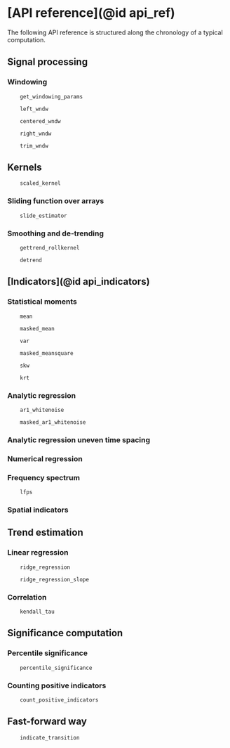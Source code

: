 # [API reference](@id api_ref)

The following API reference is structured along the chronology of a typical computation.

## Signal processing

### Windowing

```@docs
    get_windowing_params
```

```@docs
    left_wndw
```

```@docs
    centered_wndw
```

```@docs
    right_wndw
```

```@docs
    trim_wndw
```

## Kernels

```@docs
    scaled_kernel
```

### Sliding function over arrays

```@docs
    slide_estimator
```

### Smoothing and de-trending

```@docs
    gettrend_rollkernel
```

```@docs
    detrend
```




## [Indicators](@id api_indicators)

### Statistical moments

```@docs
    mean
```

```@docs
    masked_mean
```

```@docs
    var
```

```@docs
    masked_meansquare
```

```@docs
    skw
```

```@docs
    krt
```

### Analytic regression

```@docs
    ar1_whitenoise
```

```@docs
    masked_ar1_whitenoise
```

### Analytic regression uneven time spacing

### Numerical regression

### Frequency spectrum

```@docs
    lfps
```

### Spatial indicators




## Trend estimation

### Linear regression

```@docs
    ridge_regression
```

```@docs
    ridge_regression_slope
```

### Correlation

```@docs
    kendall_tau
```





## Significance computation

### Percentile significance

```@docs
    percentile_significance
```

### Counting positive indicators

```@docs
    count_positive_indicators
```




## Fast-forward way

```@docs
    indicate_transition
```